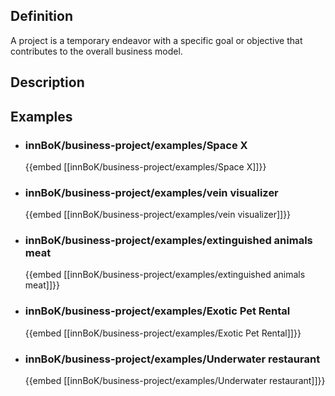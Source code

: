 
## Definition
A project is a temporary endeavor with a specific goal or objective that contributes to the overall business model.
## Description
## Examples
- ### innBoK/business-project/examples/Space X
	{{embed [[innBoK/business-project/examples/Space X]]}}
- ### innBoK/business-project/examples/vein visualizer
	{{embed [[innBoK/business-project/examples/vein visualizer]]}}
- ### innBoK/business-project/examples/extinguished animals meat
	{{embed [[innBoK/business-project/examples/extinguished animals meat]]}}
- ### innBoK/business-project/examples/Exotic Pet Rental
	{{embed [[innBoK/business-project/examples/Exotic Pet Rental]]}}
- ### innBoK/business-project/examples/Underwater restaurant
	{{embed [[innBoK/business-project/examples/Underwater restaurant]]}}












